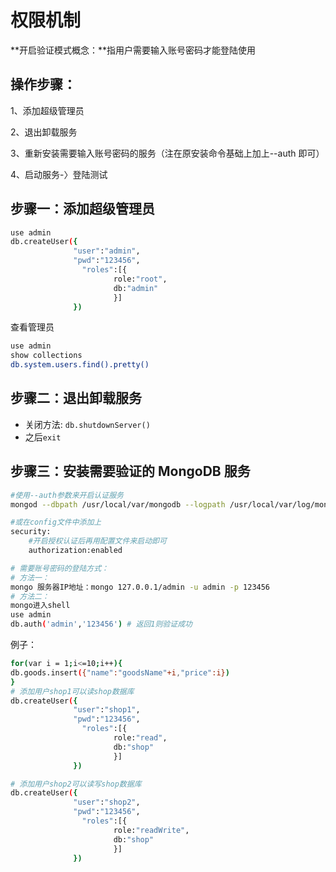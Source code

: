 # 权限机制

**开启验证模式概念：**指用户需要输入账号密码才能登陆使用

## 操作步骤：

1、添加超级管理员

2、退出卸载服务

3、重新安装需要输入账号密码的服务（注在原安装命令基础上加上--auth 即可）

4、启动服务-〉登陆测试

## 步骤一：添加超级管理员

```bash
use admin
db.createUser({
              "user":"admin",
              "pwd":"123456",
             	"roles":[{
                       role:"root",
                       db:"admin"
                       }]
              })
```

查看管理员

```bash
use admin
show collections
db.system.users.find().pretty()
```

## 步骤二：退出卸载服务

- 关闭方法: `db.shutdownServer()`
- 之后`exit`

## 步骤三：安装需要验证的 MongoDB 服务

```bash
#使用--auth参数来开启认证服务
mongod --dbpath /usr/local/var/mongodb --logpath /usr/local/var/log/mongodb/mongo.log --auth --fork

#或在config文件中添加上
security:
	#开启授权认证后再用配置文件来启动即可
	authorization:enabled

# 需要账号密码的登陆方式：
# 方法一：
mongo 服务器IP地址：mongo 127.0.0.1/admin -u admin -p 123456
# 方法二：
mongo进入shell
use admin
db.auth('admin','123456') # 返回1则验证成功
```

例子：

```bash
for(var i = 1;i<=10;i++){
db.goods.insert({"name":"goodsName"+i,"price":i})
}
# 添加用户shop1可以读shop数据库
db.createUser({
              "user":"shop1",
              "pwd":"123456",
             	"roles":[{
                       role:"read",
                       db:"shop"
                       }]
              })

# 添加用户shop2可以读写shop数据库
db.createUser({
              "user":"shop2",
              "pwd":"123456",
             	"roles":[{
                       role:"readWrite",
                       db:"shop"
                       }]
              })
```
